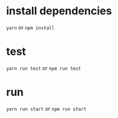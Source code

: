 # install dependencies

`yarn` or `npm install`

# test

`yarn run test` or `npm run test`

# run

`yarn run start` or `npm run start`